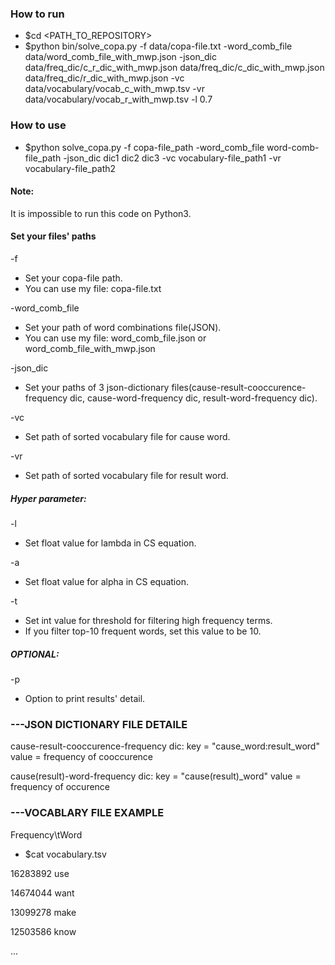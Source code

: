 ### How to run
- $cd <PATH_TO_REPOSITORY>
- $python bin/solve_copa.py -f data/copa-file.txt -word_comb_file data/word_comb_file_with_mwp.json -json_dic data/freq_dic/c_r_dic_with_mwp.json data/freq_dic/c_dic_with_mwp.json data/freq_dic/r_dic_with_mwp.json -vc data/vocabulary/vocab_c_with_mwp.tsv -vr data/vocabulary/vocab_r_with_mwp.tsv -l 0.7

### How to use
- $python solve_copa.py -f copa-file_path -word_comb_file word-comb-file_path -json_dic dic1 dic2 dic3 -vc vocabulary-file_path1 -vr vocabulary-file_path2

#### Note:
It is impossible to run this code on Python3.

#### Set your files' paths
-f
- Set your copa-file path.
- You can use my file: copa-file.txt

-word_comb_file
- Set your path of word combinations file(JSON).
- You can use my file: word_comb_file.json or word_comb_file_with_mwp.json

-json_dic
- Set your paths of 3 json-dictionary files(cause-result-cooccurence-frequency dic, cause-word-frequency dic, result-word-frequency dic).

-vc
- Set path of sorted vocabulary file for cause word.

-vr
- Set path of sorted vocabulary file for result word.

##### Hyper parameter:
-l
- Set float value for lambda in CS equation.

-a
- Set float value for alpha in CS equation.

-t
- Set int value for threshold for filtering high frequency terms.
- If you filter top-10 frequent words, set this value to be 10.

##### OPTIONAL:
-p
- Option to print results' detail.


### ---JSON DICTIONARY FILE DETAILE
cause-result-cooccurence-frequency dic:
    key = "cause_word:result_word"
    value = frequency of cooccurence

cause(result)-word-frequency dic:
    key = "cause(result)_word"
    value = frequency of occurence


### ---VOCABLARY FILE EXAMPLE
Frequency\tWord
- $cat vocabulary.tsv

16283892        use

14674044        want

13099278        make

12503586        know

...

